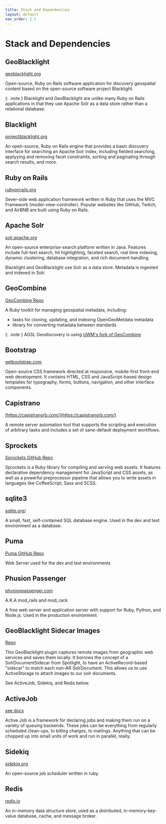 ```yaml
---
title: Stack and Dependencies
layout: default
nav_order: 1.1
---
```

# Stack and Dependencies

## GeoBlacklight

[geoblacklight.org](https://geoblacklight.org/)

Open-source, Ruby on Rails software application for discovery geospatial content based on the open-source software project Blacklight.

{: .note }
Blacklight and GeoBlacklight are unlike many Ruby on Rails applications in that they use Apache Solr as a data store rather than a relational database.

## Blacklight 

[projectblacklight.org](http://projectblacklight.org/)

An open-source, Ruby on Rails engine that provides a basic discovery interface for searching an Apache Solr index, including fielded searching, applyying and removing facet constraints, sorting and paginating through search results, and more.

## Ruby on Rails

[rubyonrails.org](https://rubyonrails.org/)

Sever-side web application framework written in Ruby that uses the MVC Framework (model-view-controller). Popular websites like GitHub, Twitch, and AirBNB are built using Ruby on Rails.


## Apache Solr

[solr.apache.org](https://solr.apache.org/)

An open-source enterprise-search platform written in Java. Features include full-text search, hit highlighting, faceted search, real time indexing, dynamic clustering, database integration, and rich document handling.

Blacklight and GeoBlacklight use Solr as a data store. Metadata is ingested and indexed in Solr.

## GeoCombine

[GeoCombine Repo](https://github.com/OpenGeoMetadata/GeoCombine)

A Ruby toolkit for managing geospatial metadata, including:
* tasks for cloning, updating, and indexing OpenGeoMetdata metadata
* library for converting metadata between standards

{: .note }
AGSL Geodiscovery is using [UWM's fork of GeoCombine](https://github.com/UWM-Libraries/GeoCombine)

## Bootstrap

[getbootstrap.com](https://getbootstrap.com)

Open-source CSS framework directed at responsive, mobile-first front-end web development. It contains HTML, CSS and JavaScript-based design templates for typography, forms, buttons, navigation, and other interface components.

## Capistrano

[https://capistranorb.com/](https://capistranorb.com/)

A remote server automation tool that supports the scripting and execution of arbitrary tasks and includes a set of sane-default deployment workflows.

## Sprockets

[Sprockets GitHub Repo](https://github.com/rails/sprockets)

Sprockets is a Ruby library for compiling and serving web assets. It features declarative dependency management for JavaScript and CSS assets, as well as a powerful preprocessor pipeline that allows you to write assets in languages like CoffeeScript, Sass and SCSS.

## sqlite3

[sqlite.org/](https://sqlite.org/index.html)

A small, fast, self-contained SQL database engine. Used in the dev and test environment as a database.

## Puma

[Puma GitHub Repo](https://github.com/puma/puma)

Web Server used for the dev and test environments

## Phusion Passenger

[physionpassenger.com](https://www.phusionpassenger.com/)

A.K.A mod_rails and mod_rack

A free web server and application server with support for Ruby, Python, and Node.js. Used in the production environment.

## GeoBlacklight Sidecar Images

[Repo](https://github.com/geoblacklight/geoblacklight_sidecar_images)

This GeoBlacklight plugin captures remote images from geographic web services and saves them locally. It borrows the concept of a SolrDocumentSidecar from Spotlight, to have an ActiveRecord-based "sidecar" to match each non-AR SolrDocument. This allows us to use ActiveStorage to attach images to our solr documents.

See ActiveJob, Sidekiq, and Redis below.

## ActiveJob

[see docs](https://guides.rubyonrails.org/active_job_basics.html)

Active Job is a framework for declaring jobs and making them run on a variety of queuing backends. These jobs can be everything from regularly scheduled clean-ups, to billing charges, to mailings. Anything that can be chopped up into small units of work and run in parallel, really.

## Sidekiq

[sidekiq.org](https://sidekiq.org)

An open-source job scheduler written in ruby. 

## Redis

[redis.io](https://redis.io/)

An in-memory data structure store, used as a distributed, in-memory-key-value database, cache, and message broker.


